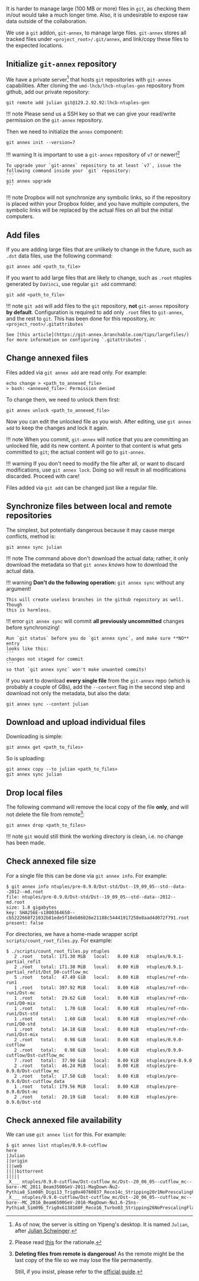 It is harder to manage large (100 MB or more) files in `git`, as checking them
in/out would take a much longer time. Also, it is undesirable to expose raw
data outside of the collaboration.

We use a `git` addon, `git-annex`, to manage large files. `git-annex` stores all
tracked files under `<project_root>/.git/annex`, and link/copy these files to
the expected locations.


## Initialize `git-annex` repository
We have a private server[^1] that hosts `git` repositories with `git-annex`
capabilities.
After cloning the `umd-lhcb/lhcb-ntuples-gen` repository from github, add our private repository:
```
git remote add julian git@129.2.92.92:lhcb-ntuples-gen
```

!!! note
    Please send us a SSH key so that we can give your read/write permission on
    the `git-annex` repository.

Then we need to initialize the `annex` component:
```
git annex init --version=7
```

!!! warning
    It is important to use a `git-annex` repository of `v7` or newer![^2]

    To upgrade your `git-annex` repository to at least `v7`, issue the
    following command inside your `git` repository:
    ```
    git annex upgrade
    ```

!!! note
    Dropbox will not synchronize any symbolic links, so if the repository is
    placed within your Dropbox folder, and you have multiple computers, the
    symbolic links will be replaced by the actual files on all but the initial
    computers.


[^1]: As of now, the server is sitting on Yipeng's desktop. It is named
      `Julian`, after [Julian Schwinger](https://en.wikipedia.org/wiki/Julian_Schwinger).
[^2]: Please read [this](https://git-annex.branchable.com/tips/unlocked_files/) for the rationale.


## Add files
If you are adding large files that are unlikely to change in the future, such
as `.dst` data files, use the following command:
```
git annex add <path_to_file>
```

If you want to add large files that are likely to change, such as `.root`
ntuples generated by `DaVinci`, use regular `git add` command:
```
git add <path_to_file>
```

!!! note
    `git add` will add files to the `git` repository, **not** `git-annex`
    repository **by default**. Configuration is required to add only `.root`
    files to `git-annex`, and the rest to `git`. This has been done for this
    repository, in:
    ```
    <project_root>/.gitattributes`
    ```

    See [this article](https://git-annex.branchable.com/tips/largefiles/)
    for more information on configuring `.gitattributes`.


## Change annexed files
Files added via `git annex add` are read only. For example:
```
echo change > <path_to_annexed_file>
> bash: <annexed_file>: Permission denied
```

To change them, we need to unlock them first:
```
git annex unlock <path_to_annexed_file>
```

Now you can edit the unlocked file as you wish. After editing, use
`git annex add` to keep the changes and lock it again.

!!! note
    When you commit, `git-annex` will notice that you are committing an
    unlocked file, add its new content.
    A pointer to that content is what gets committed to `git`; the actual
    content will go to `git-annex`.

!!! warning
    If you don't need to modify the file after all, or want to discard
    modifications, use `git annex lock`.
    Doing so will result in all modifications discarded. Proceed with care!


Files added via `git add` can be changed just like a regular file.


## Synchronize files between local and remote repositories
The simplest, but potentially dangerous because it may cause merge conflicts,
method is:
```
git annex sync julian
```

!!! note
    The command above don't download the actual data; rather, it only download
    the metadata so that `git annex` _knows_ how to download the actual data.

!!! warning
    **Don't do the following operation:**
    ```
    git annex sync
    ```
    without any argument!

    This will create useless branches in the github repository as well. Though
    this is harmless.

!!! error
    `git annex sync` will commit **all previously uncommitted** changes before
    synchronizing!

    Run `git status` before you do `git annex sync`, and make sure **NO** entry
    looks like this:
    ```
    changes not staged for commit
    ```
    so that `git annex sync` won't make unwanted commits!


If you want to download **every single file** from the `git-annex` repo (which is
probably a couple of GBs), add the `--content` flag in the second step and
download not only the metadata, but also the data:
```
git annex sync --content julian
```


## Download and upload individual files
Downloading is simple:
```
git annex get <path_to_files>
```

So is uploading:
```
git annex copy --to julian <path_to_files>
git annex sync julian
```

## Drop local files
The following command will remove the local copy of the file **only**, and will
not delete the file from remote[^3]:
```
git annex drop <path_to_files>
```

!!! note
    `git` would still think the working directory is clean, i.e. no change has
    been made.


[^3]: **Deleting files from remote is dangerous!** As the remote might be the
      last copy of the file so we may lose the file permanently.

      Still, if you insist, please refer to the [official guide](https://git-annex.branchable.com/tips/deleting_unwanted_files).


## Check annexed file size

For a single file this can be done via `git annex info`. For example:
```
$ git annex info ntuples/pre-0.9.0/Dst-std/Dst--19_09_05--std--data--2012--md.root
file: ntuples/pre-0.9.0/Dst-std/Dst--19_09_05--std--data--2012--md.root
size: 1.8 gigabytes
key: SHA256E-s1800364650--cb5222668f21032b81ede5f18eb86026e21188c54441917258e8aad4d072f791.root
present: false
```

For directories, we have a home-made wrapper script `scripts/count_root_files.py`. For example:
```
$ ./scripts/count_root_files.py ntuples
   2 .root   total: 171.30 MiB   local:   0.00 KiB   ntuples/0.9.1-partial_refit
   2 .root   total: 171.30 MiB   local:   0.00 KiB   ntuples/0.9.1-partial_refit/Dst_D0-cutflow_mc
   5 .root   total:  47.49 GiB   local:   0.00 KiB   ntuples/ref-rdx-run1
   1 .root   total: 397.92 MiB   local:   0.00 KiB   ntuples/ref-rdx-run1/Dst-mc
   1 .root   total:  29.62 GiB   local:   0.00 KiB   ntuples/ref-rdx-run1/D0-mix
   1 .root   total:   1.70 GiB   local:   0.00 KiB   ntuples/ref-rdx-run1/Dst-std
   1 .root   total:   1.60 GiB   local:   0.00 KiB   ntuples/ref-rdx-run1/D0-std
   1 .root   total:  14.18 GiB   local:   0.00 KiB   ntuples/ref-rdx-run1/Dst-mix
   2 .root   total:   0.98 GiB   local:   0.00 KiB   ntuples/0.9.0-cutflow
   2 .root   total:   0.98 GiB   local:   0.00 KiB   ntuples/0.9.0-cutflow/Dst-cutflow_mc
   7 .root   total:  37.90 GiB   local:   0.00 KiB   ntuples/pre-0.9.0
   2 .root   total:  46.24 MiB   local:   0.00 KiB   ntuples/pre-0.9.0/Dst-cutflow_mc
   2 .root   total:  17.50 GiB   local:   0.00 KiB   ntuples/pre-0.9.0/Dst-cutflow_data
   1 .root   total: 179.56 MiB   local:   0.00 KiB   ntuples/pre-0.9.0/Dst-mc
   2 .root   total:  20.19 GiB   local:   0.00 KiB   ntuples/pre-0.9.0/Dst-std
```


## Check annexed file availability

We can use `git annex list` for this. For example:
```
$ git annex list ntuples/0.9.0-cutflow
here
|Julian
||origin
|||web
||||bittorrent
|||||
_X___ ntuples/0.9.0-cutflow/Dst-cutflow_mc/Dst--20_06_05--cutflow_mc--bare--MC_2011_Beam3500GeV-2011-MagDown-Nu2-Pythia8_Sim08h_Digi13_Trig0x40760037_Reco14c_Stripping20r1NoPrescalingFlagged_11874091_ALLSTREAMS.DST.root
_X___ ntuples/0.9.0-cutflow/Dst-cutflow_mc/Dst--20_06_05--cutflow_mc--bare--MC_2016_Beam6500GeV-2016-MagDown-Nu1.6-25ns-Pythia8_Sim09b_Trig0x6138160F_Reco16_Turbo03_Stripping26NoPrescalingFlagged_11874091_ALLSTREAMS.DST.root
```
